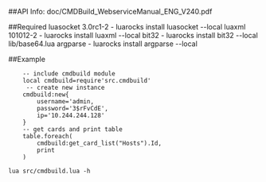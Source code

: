 ##API Info:
	doc/CMDBuild_WebserviceManual_ENG_V240.pdf 

##Required
	luasocket 3.0rc1-2 - luarocks install luasocket --local
	luaxml 101012-2 - luarocks install luaxml --local
	bit32 - luarocks install bit32 --local
	lib/base64.lua
  	argparse - luarocks install argparse --local

##Example
```
	-- include cmdbuild module
	local cmdbuild=require'src.cmdbuild'
	 -- create new instance
	cmdbuild:new{
		username='admin, 
		password='3$rFvCdE', 
		ip='10.244.244.128'
	}
	-- get cards and print table
	table.foreach(
		cmdbuild:get_card_list("Hosts").Id, 
		print
	)
```
	lua src/cmdbuild.lua -h
